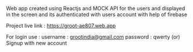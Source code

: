 Web app created using Reactjs and MOCK API for the users and displayed in the screen and its authenticated with users account with help of firebase

Project live link : https://groot-ae807.web.app

For login use : 
username : grootindia@gmail.com
password : qwerty
(or)
Signup with new account 

